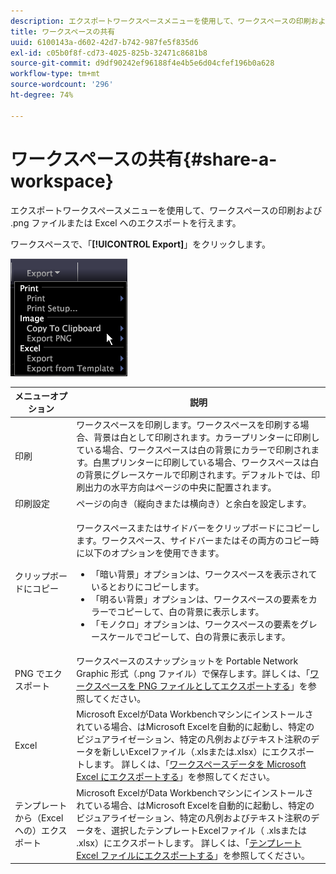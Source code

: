 ```yaml
---
description: エクスポートワークスペースメニューを使用して、ワークスペースの印刷および .png ファイルまたは Excel へのエクスポートを行えます。
title: ワークスペースの共有
uuid: 6100143a-d602-42d7-b742-987fe5f835d6
exl-id: c05b0f8f-cd73-4025-825b-32471c8681b8
source-git-commit: d9df90242ef96188f4e4b5e6d04cfef196b0a628
workflow-type: tm+mt
source-wordcount: '296'
ht-degree: 74%

---
```


# ワークスペースの共有{#share-a-workspace}

エクスポートワークスペースメニューを使用して、ワークスペースの印刷および .png ファイルまたは Excel へのエクスポートを行えます。

ワークスペースで、「**[!UICONTROL Export]**」をクリックします。

![](assets/mnu_export.png)

<table id="table_900D1AB7B08749469DA9544C5D37096F"> 
 <thead> 
  <tr> 
   <th colname="col1" class="entry"> メニューオプション </th> 
   <th colname="col2" class="entry"> 説明 </th> 
  </tr> 
 </thead>
 <tbody> 
  <tr> 
   <td colname="col1"> 印刷 </td> 
   <td colname="col2"> ワークスペースを印刷します。ワークスペースを印刷する場合、背景は白として印刷されます。カラープリンターに印刷している場合、ワークスペースは白の背景にカラーで印刷されます。白黒プリンターに印刷している場合、ワークスペースは白の背景にグレースケールで印刷されます。デフォルトでは、印刷出力の水平方向はページの中央に配置されます。 </td> 
  </tr> 
  <tr> 
   <td colname="col1"> 印刷設定 </td> 
   <td colname="col2"> ページの向き（縦向きまたは横向き）と余白を設定します。 </td> 
  </tr> 
  <tr> 
   <td colname="col1"> クリップボードにコピー </td> 
   <td colname="col2"> <p>ワークスペースまたはサイドバーをクリップボードにコピーします。ワークスペース、サイドバーまたはその両方のコピー時に以下のオプションを使用できます。 
     <ul id="ul_F7338E53385B4AE39FBCF1C3A80276CE"> 
      <li id="li_9A3147A64B1C443AAE2843A5260E3273">「暗い背景」オプションは、ワークスペースを表示されているとおりにコピーします。 </li> 
      <li id="li_516B6162FDA747CFBB2886E71DF49146">「明るい背景」オプションは、ワークスペースの要素をカラーでコピーして、白の背景に表示します。 </li> 
      <li id="li_E0B5E9D31F5948238DEB0D75E235BAE3">「モノクロ」オプションは、ワークスペースの要素をグレースケールでコピーして、白の背景に表示します。 </li> 
     </ul> </p> </td> 
  </tr> 
  <tr> 
   <td colname="col1"> PNG でエクスポート </td> 
   <td colname="col2">ワークスペースのスナップショットを Portable Network Graphic 形式（.png ファイル）で保存します。詳しくは、「<a href="../../../home/c-get-started/c-work-worksp/c-ex-wksp.md#section-f9fbe0f0a1c341e2b063cce106cac35e">ワークスペースを PNG ファイルとしてエクスポートする</a>」を参照してください。 </td> 
  </tr> 
  <tr> 
   <td colname="col1"> Excel </td> 
   <td colname="col2"> Microsoft ExcelがData Workbenchマシンにインストールされている場合、はMicrosoft Excelを自動的に起動し、特定のビジュアライゼーション、特定の凡例およびテキスト注釈のデータを新しいExcelファイル（.xlsまたは.xlsx）にエクスポートします。 詳しくは、「<a href="../../../home/c-get-started/c-work-worksp/c-ex-wksp.md#section-fe214e3dbc364d2eba3834d62d295acb">ワークスペースデータを Microsoft Excel にエクスポートする</a>」を参照してください。 </td> 
  </tr> 
  <tr> 
   <td colname="col1"> テンプレートから（Excel への）エクスポート </td> 
   <td colname="col2"> Microsoft ExcelがData Workbenchマシンにインストールされている場合、はMicrosoft Excelを自動的に起動し、特定のビジュアライゼーション、特定の凡例およびテキスト注釈のデータを、選択したテンプレートExcelファイル（<span class="filepath"> .xls</span>または<span class="filepath"> .xlsx</span>）にエクスポートします。 詳しくは、「<a href="../../../home/c-get-started/c-work-worksp/c-ex-wksp.md#section-814772929ca64cf6b92b89d3fdd02302">テンプレート Excel ファイルにエクスポートする</a>」を参照してください。 </td> 
  </tr> 
 </tbody> 
</table>

